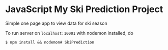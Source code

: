 # JavaScript My Ski Prediction Project
Simple one page app to view data for ski season

To run server on ```localhost:10001``` with nodemon installed, do

	$ npm install && nodemon# SkiPrediction

